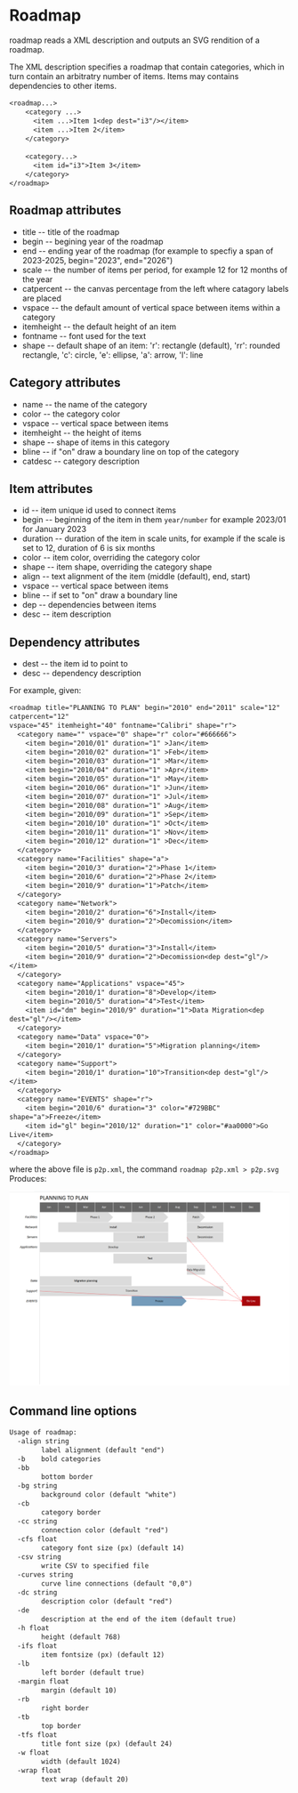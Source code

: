 # Roadmap

roadmap reads a XML description and outputs an SVG rendition of a roadmap.

The XML description specifies a roadmap that contain categories, which in turn contain an arbitratry number of items.
Items may contains dependencies to other items.

```
<roadmap...>
    <category ...>
      <item ...>Item 1<dep dest="i3"/></item>
      <item ...>Item 2</item>
    </category>

    <category...>
      <item id="i3">Item 3</item>
    </category>
</roadmap>
```

## Roadmap attributes
* title -- title of the roadmap
* begin -- begining year of the roadmap
* end   -- ending year of the roadmap (for example to specfiy a span of 2023-2025, begin="2023", end="2026")
* scale -- the number of items per period, for example 12 for 12 months of the year
* catpercent -- the canvas percentage from the left where catagory labels are placed
* vspace -- the default amount of vertical space between items within a category
* itemheight -- the default height of an item
* fontname -- font used for the text
* shape -- default shape of an item: 'r': rectangle (default), 'rr': rounded rectangle, 'c': circle, 'e': ellipse, 'a': arrow, 'l': line

## Category attributes
* name -- the name of the category
* color -- the category color
* vspace -- vertical space between items
* itemheight -- the height of items
* shape -- shape of items in this category
* bline -- if "on" draw a boundary line on top of the category
* catdesc -- category description

## Item attributes
* id -- item unique id used to connect items
* begin -- beginning of the item in them ```year/number``` for example 2023/01 for January 2023
* duration -- duration of the item in scale units, for example if the scale is set to 12, duration of 6 is six months
* color -- item color, overriding the category color
* shape -- item shape, overriding the category shape
* align -- text alignment of the item (middle (default), end, start)
* vspace -- vertical space between items
* bline -- if set to "on" draw a boundary line
* dep -- dependencies between items
* desc -- item description

## Dependency attributes
* dest -- the item id to point to
* desc -- dependency description

For example, given:
```
<roadmap title="PLANNING TO PLAN" begin="2010" end="2011" scale="12" catpercent="12"
vspace="45" itemheight="40" fontname="Calibri" shape="r">
  <category name="" vspace="0" shape="r" color="#666666">
    <item begin="2010/01" duration="1" >Jan</item>
    <item begin="2010/02" duration="1" >Feb</item>
    <item begin="2010/03" duration="1" >Mar</item>
    <item begin="2010/04" duration="1" >Apr</item>
    <item begin="2010/05" duration="1" >May</item>
    <item begin="2010/06" duration="1" >Jun</item>
    <item begin="2010/07" duration="1" >Jul</item>
    <item begin="2010/08" duration="1" >Aug</item>
    <item begin="2010/09" duration="1" >Sep</item>
    <item begin="2010/10" duration="1" >Oct</item>
    <item begin="2010/11" duration="1" >Nov</item>
    <item begin="2010/12" duration="1" >Dec</item>
  </category>
  <category name="Facilities" shape="a">
    <item begin="2010/3" duration="2">Phase 1</item>
    <item begin="2010/6" duration="2">Phase 2</item>
    <item begin="2010/9" duration="1">Patch</item>
  </category>
  <category name="Network">
    <item begin="2010/2" duration="6">Install</item>
    <item begin="2010/9" duration="2">Decomission</item>
  </category>
  <category name="Servers">
    <item begin="2010/5" duration="3">Install</item>
    <item begin="2010/9" duration="2">Decomission<dep dest="gl"/></item>
  </category>
  <category name="Applications" vspace="45">
    <item begin="2010/1" duration="8">Develop</item>
    <item begin="2010/5" duration="4">Test</item>
    <item id="dm" begin="2010/9" duration="1">Data Migration<dep dest="gl"/></item>
  </category>
  <category name="Data" vspace="0">
    <item begin="2010/1" duration="5">Migration planning</item>
  </category>
  <category name="Support">
    <item begin="2010/1" duration="10">Transition<dep dest="gl"/></item>
  </category>
  <category name="EVENTS" shape="r">
    <item begin="2010/6" duration="3" color="#729BBC" shape="a">Freeze</item>
    <item id="gl" begin="2010/12" duration="1" color="#aa0000">Go Live</item>
  </category>
</roadmap>

```

where the above file is ```p2p.xml```, the command ```roadmap p2p.xml > p2p.svg``` Produces:

![plan2plan](p2p.png)


## Command line options
```
Usage of roadmap:
  -align string
    	label alignment (default "end")
  -b	bold categories
  -bb
    	bottom border
  -bg string
    	background color (default "white")
  -cb
    	category border
  -cc string
    	connection color (default "red")
  -cfs float
    	category font size (px) (default 14)
  -csv string
    	write CSV to specified file
  -curves string
    	curve line connections (default "0,0")
  -dc string
    	description color (default "red")
  -de
    	description at the end of the item (default true)
  -h float
    	height (default 768)
  -ifs float
    	item fontsize (px) (default 12)
  -lb
    	left border (default true)
  -margin float
    	margin (default 10)
  -rb
    	right border
  -tb
    	top border
  -tfs float
    	title font size (px) (default 24)
  -w float
    	width (default 1024)
  -wrap float
    	text wrap (default 20)
```
